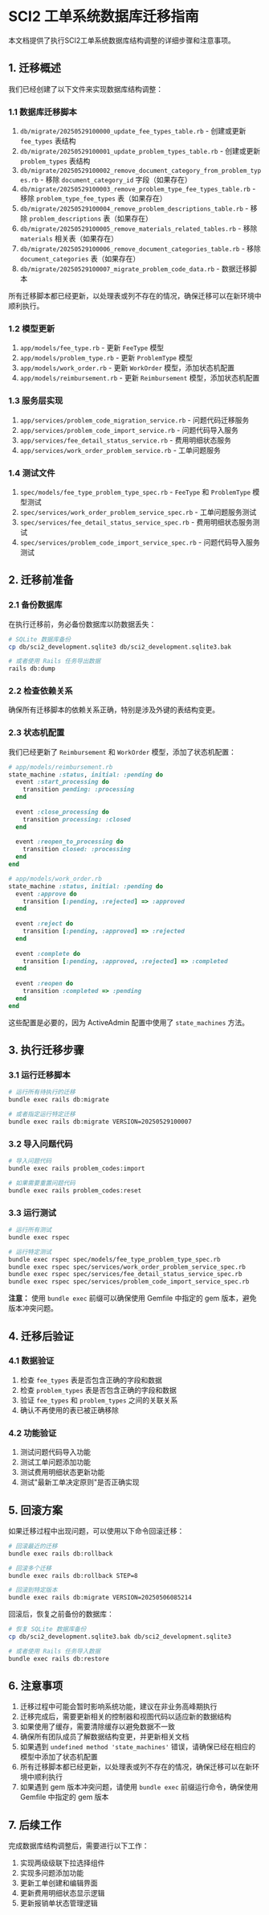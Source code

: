 # SCI2 工单系统数据库迁移指南

本文档提供了执行SCI2工单系统数据库结构调整的详细步骤和注意事项。

## 1. 迁移概述

我们已经创建了以下文件来实现数据库结构调整：

### 1.1 数据库迁移脚本

1. `db/migrate/20250529100000_update_fee_types_table.rb` - 创建或更新 `fee_types` 表结构
2. `db/migrate/20250529100001_update_problem_types_table.rb` - 创建或更新 `problem_types` 表结构
3. `db/migrate/20250529100002_remove_document_category_from_problem_types.rb` - 移除 `document_category_id` 字段（如果存在）
4. `db/migrate/20250529100003_remove_problem_type_fee_types_table.rb` - 移除 `problem_type_fee_types` 表（如果存在）
5. `db/migrate/20250529100004_remove_problem_descriptions_table.rb` - 移除 `problem_descriptions` 表（如果存在）
6. `db/migrate/20250529100005_remove_materials_related_tables.rb` - 移除 `materials` 相关表（如果存在）
7. `db/migrate/20250529100006_remove_document_categories_table.rb` - 移除 `document_categories` 表（如果存在）
8. `db/migrate/20250529100007_migrate_problem_code_data.rb` - 数据迁移脚本

所有迁移脚本都已经更新，以处理表或列不存在的情况，确保迁移可以在新环境中顺利执行。

### 1.2 模型更新

1. `app/models/fee_type.rb` - 更新 `FeeType` 模型
2. `app/models/problem_type.rb` - 更新 `ProblemType` 模型
3. `app/models/work_order.rb` - 更新 `WorkOrder` 模型，添加状态机配置
4. `app/models/reimbursement.rb` - 更新 `Reimbursement` 模型，添加状态机配置

### 1.3 服务层实现

1. `app/services/problem_code_migration_service.rb` - 问题代码迁移服务
2. `app/services/problem_code_import_service.rb` - 问题代码导入服务
3. `app/services/fee_detail_status_service.rb` - 费用明细状态服务
4. `app/services/work_order_problem_service.rb` - 工单问题服务

### 1.4 测试文件

1. `spec/models/fee_type_problem_type_spec.rb` - `FeeType` 和 `ProblemType` 模型测试
2. `spec/services/work_order_problem_service_spec.rb` - 工单问题服务测试
3. `spec/services/fee_detail_status_service_spec.rb` - 费用明细状态服务测试
4. `spec/services/problem_code_import_service_spec.rb` - 问题代码导入服务测试

## 2. 迁移前准备

### 2.1 备份数据库

在执行迁移前，务必备份数据库以防数据丢失：

```bash
# SQLite 数据库备份
cp db/sci2_development.sqlite3 db/sci2_development.sqlite3.bak

# 或者使用 Rails 任务导出数据
rails db:dump
```

### 2.2 检查依赖关系

确保所有迁移脚本的依赖关系正确，特别是涉及外键的表结构变更。

### 2.3 状态机配置

我们已经更新了 `Reimbursement` 和 `WorkOrder` 模型，添加了状态机配置：

```ruby
# app/models/reimbursement.rb
state_machine :status, initial: :pending do
  event :start_processing do
    transition pending: :processing
  end
  
  event :close_processing do
    transition processing: :closed
  end
  
  event :reopen_to_processing do
    transition closed: :processing
  end
end

# app/models/work_order.rb
state_machine :status, initial: :pending do
  event :approve do
    transition [:pending, :rejected] => :approved
  end
  
  event :reject do
    transition [:pending, :approved] => :rejected
  end
  
  event :complete do
    transition [:pending, :approved, :rejected] => :completed
  end
  
  event :reopen do
    transition :completed => :pending
  end
end
```

这些配置是必要的，因为 ActiveAdmin 配置中使用了 `state_machines` 方法。

## 3. 执行迁移步骤

### 3.1 运行迁移脚本

```bash
# 运行所有待执行的迁移
bundle exec rails db:migrate

# 或者指定运行特定迁移
bundle exec rails db:migrate VERSION=20250529100007
```

### 3.2 导入问题代码

```bash
# 导入问题代码
bundle exec rails problem_codes:import

# 如果需要重置问题代码
bundle exec rails problem_codes:reset
```

### 3.3 运行测试

```bash
# 运行所有测试
bundle exec rspec

# 运行特定测试
bundle exec rspec spec/models/fee_type_problem_type_spec.rb
bundle exec rspec spec/services/work_order_problem_service_spec.rb
bundle exec rspec spec/services/fee_detail_status_service_spec.rb
bundle exec rspec spec/services/problem_code_import_service_spec.rb
```

**注意：** 使用 `bundle exec` 前缀可以确保使用 Gemfile 中指定的 gem 版本，避免版本冲突问题。

## 4. 迁移后验证

### 4.1 数据验证

1. 检查 `fee_types` 表是否包含正确的字段和数据
2. 检查 `problem_types` 表是否包含正确的字段和数据
3. 验证 `fee_types` 和 `problem_types` 之间的关联关系
4. 确认不再使用的表已被正确移除

### 4.2 功能验证

1. 测试问题代码导入功能
2. 测试工单问题添加功能
3. 测试费用明细状态更新功能
4. 测试"最新工单决定原则"是否正确实现

## 5. 回滚方案

如果迁移过程中出现问题，可以使用以下命令回滚迁移：

```bash
# 回滚最近的迁移
bundle exec rails db:rollback

# 回滚多个迁移
bundle exec rails db:rollback STEP=8

# 回滚到特定版本
bundle exec rails db:migrate VERSION=20250506085214
```

回滚后，恢复之前备份的数据库：

```bash
# 恢复 SQLite 数据库备份
cp db/sci2_development.sqlite3.bak db/sci2_development.sqlite3

# 或者使用 Rails 任务导入数据
bundle exec rails db:restore
```

## 6. 注意事项

1. 迁移过程中可能会暂时影响系统功能，建议在非业务高峰期执行
2. 迁移完成后，需要更新相关的控制器和视图代码以适应新的数据结构
3. 如果使用了缓存，需要清除缓存以避免数据不一致
4. 确保所有团队成员了解数据结构变更，并更新相关文档
5. 如果遇到 `undefined method 'state_machines'` 错误，请确保已经在相应的模型中添加了状态机配置
6. 所有迁移脚本都已经更新，以处理表或列不存在的情况，确保迁移可以在新环境中顺利执行
7. 如果遇到 gem 版本冲突问题，请使用 `bundle exec` 前缀运行命令，确保使用 Gemfile 中指定的 gem 版本

## 7. 后续工作

完成数据库结构调整后，需要进行以下工作：

1. 实现两级级联下拉选择组件
2. 实现多问题添加功能
3. 更新工单创建和编辑界面
4. 更新费用明细状态显示逻辑
5. 更新报销单状态管理逻辑